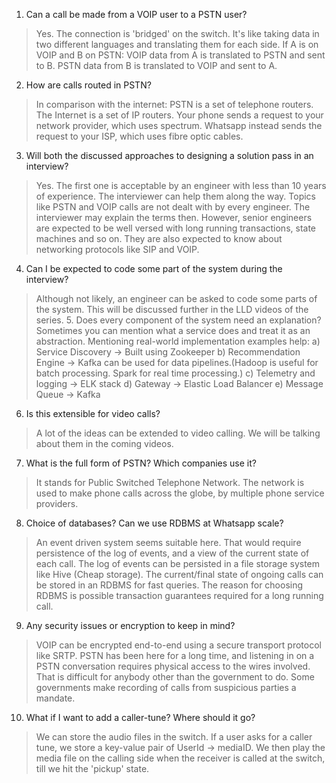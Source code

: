 1. Can a call be made from a VOIP user to a PSTN user?
> Yes. The connection is 'bridged' on the switch. It's like taking data in two different languages and translating them for each side. If A is on VOIP and B on PSTN: VOIP data from A is translated to PSTN and sent to B. PSTN data from B is translated to VOIP and sent to A.
2. How are calls routed in PSTN?
> In comparison with the internet: PSTN is a set of telephone routers. The Internet is a set of IP routers. Your phone sends a request to your network provider, which uses spectrum. Whatsapp instead sends the request to your ISP, which uses fibre optic cables.
3. Will both the discussed approaches to designing a solution pass in an interview? 
> Yes. The first one is acceptable by an engineer with less than 10 years of experience. The interviewer can help them along the way. Topics like PSTN and VOIP calls are not dealt with by every engineer. The interviewer may explain the terms then. However, senior engineers are expected to be well versed with long running transactions, state machines and so on. They are also expected to know about networking protocols like SIP and VOIP.
4. Can I be expected to code some part of the system during the interview? 
> Although not likely, an engineer can be asked to code some parts of the system. This will be discussed further in the LLD videos of the series. 5. Does every component of the system need an explanation? Sometimes you can mention what a service does and treat it as an abstraction. Mentioning real-world implementation examples help: a) Service Discovery → Built using Zookeeper b) Recommendation Engine → Kafka can be used for data pipelines.(Hadoop is useful for batch processing. Spark for real time processing.) c) Telemetry and logging → ELK stack d) Gateway → Elastic Load Balancer e) Message Queue → Kafka

6. Is this extensible for video calls?
> A lot of the ideas can be extended to video calling. We will be talking about them in the coming videos.
7. What is the full form of PSTN? Which companies use it?
> It stands for Public Switched Telephone Network. The network is used to make phone calls across the globe, by multiple phone service providers.
8. Choice of databases? Can we use RDBMS at Whatsapp scale?
> An event driven system seems suitable here. That would require persistence of the log of events, and a view of the current state of each call. The log of events can be persisted in a file storage system like Hive (Cheap storage). The current/final state of ongoing calls can be stored in an RDBMS for fast queries. The reason for choosing RDBMS is possible transaction guarantees required for a long running call.
9. Any security issues or encryption to keep in mind?
> VOIP can be encrypted end-to-end using a secure transport protocol like SRTP. PSTN has been here for a long time, and listening in on a PSTN conversation requires physical access to the wires involved. That is difficult for anybody other than the government to do. Some governments make recording of calls from suspicious parties a mandate.
10. What if I want to add a caller-tune? Where should it go?
> We can store the audio files in the switch. If a user asks for a caller tune, we store a key-value pair of UserId -> mediaID. We then play the media file on the calling side when the receiver is called at the switch, till we hit the 'pickup' state. 
